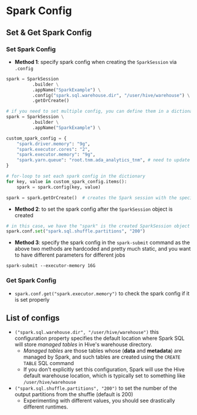 # Spark Config

## Set & Get Spark Config

### Set Spark Config

- **Method 1**: specify spark config when creating the `SparkSession` via `.config`

```Python
spark = SparkSession
          .builder \
          .appName("SparkExample") \
          .config("spark.sql.warehouse.dir", "/user/hive/warehouse") \
          .getOrCreate()

# if you need to set multiple config, you can define them in a dictionary or in yaml file and set accordingly via a loop
spark = SparkSession \
          .builder \
          .appName("SparkExample") \

custom_spark_config = {
    "spark.driver.memory": "9g",
    "spark.executor.cores": "2",
    "spark.executor.memory": "9g",
    "spark.yarn.queue": "root.tnm.ada_analytics_tnm", # need to update with the YARN Queue's name
}

# for-loop to set each spark config in the dictionary
for key, value in custom_spark_config.items():
    spark = spark.config(key, value)

spark = spark.getOrCreate()  # creates the Spark session with the specified configurations
```

- **Method 2**: to set the spark config after the `SparkSession` object is created

```Python
# in this case, we have the "spark" is the created SparkSession object
spark.conf.set("spark.sql.shuffle.partitions", "200")
```

- **Method 3**: specify the spark config in the `spark-submit` command as the above two methods are hardcoded and pretty much static, and you want to have different parameters for different jobs

```shell
spark-submit --executor-memory 16G
```

### Get Spark Config

- `spark.conf.get("spark.executor.memory")` to check the spark config if it is set properly

## List of configs

- `("spark.sql.warehouse.dir", "/user/hive/warehouse")` this configuration property specifies the default location where Spark SQL will store _managed tables_ in Hive's warehouse directory.
  - _Managed tables_ are those tables whose (**data** and **metadata**) are managed by Spark, and such tables are created using the `CREATE TABLE` SQL command
  - If you don't explicitly set this configuration, Spark will use the Hive default warehouse location, which is typically set to something like `/user/hive/warehouse`
- `("spark.sql.shuffle.partitions", "200")` to set the number of the output partitions from the shuffle (default is 200)
  - Experimenting with different values, you should see drastically different runtimes.
